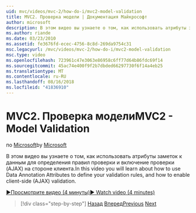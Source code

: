```yaml
---
uid: mvc/videos/mvc-2/how-do-i/mvc2-model-validation
title: MVC2. Проверка модели | Документация Майкрософт
author: microsoft
description: В этом видео вы узнаете о том, как использовать атрибуты заметок к данным для определения правил проверки и включение проверки (AJAX) на стороне клиента.
ms.author: riande
ms.date: 03/23/2010
ms.assetid: fe3676fd-ecec-4756-8c8d-269da9754c31
msc.legacyurl: /mvc/videos/mvc-2/how-do-i/mvc2-model-validation
msc.type: video
ms.openlocfilehash: 723961c47e3063e86958c6ff77d64b86fdc69f14
ms.sourcegitcommit: 45ac74e400f9f2b7dbded66297730f6f14a4eb25
ms.translationtype: MT
ms.contentlocale: ru-RU
ms.lasthandoff: 08/16/2018
ms.locfileid: "41836910"
---
```

<a name="mvc2---model-validation"></a><span data-ttu-id="3d055-103">MVC2. Проверка модели</span><span class="sxs-lookup"><span data-stu-id="3d055-103">MVC2 - Model Validation</span></span>
====================
<span data-ttu-id="3d055-104">по [Microsoft](https://github.com/microsoft)</span><span class="sxs-lookup"><span data-stu-id="3d055-104">by [Microsoft](https://github.com/microsoft)</span></span>

<span data-ttu-id="3d055-105">В этом видео вы узнаете о том, как использовать атрибуты заметок к данным для определения правил проверки и включение проверки (AJAX) на стороне клиента.</span><span class="sxs-lookup"><span data-stu-id="3d055-105">In this video you will learn about how to use Data Annotation Attributes to define your validation rules, and how to enable client-side (AJAX) validation.</span></span>

[<span data-ttu-id="3d055-106">&#9654;Просмотрите видео (4 минуты)</span><span class="sxs-lookup"><span data-stu-id="3d055-106">&#9654; Watch video (4 minutes)</span></span>](https://channel9.msdn.com/Blogs/ASP-NET-Site-Videos/mvc2-model-validation)

> [!div class="step-by-step"]
> <span data-ttu-id="3d055-107">[Назад](mvc2-stronglytyped-helpers.md)
> [Вперед](mvc2-template-customization.md)</span><span class="sxs-lookup"><span data-stu-id="3d055-107">[Previous](mvc2-stronglytyped-helpers.md)
[Next](mvc2-template-customization.md)</span></span>
